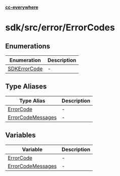 [**cc-everywhere**](../../../../index.md)

<HorizontalLine />

# sdk/src/error/ErrorCodes

## Enumerations

| Enumeration | Description |
| ------ | ------ |
| [SDKErrorCode](enumerations/sdk-error-code.md) | - |

## Type Aliases

| Type Alias | Description |
| ------ | ------ |
| [ErrorCode](type-aliases/error-code.md) | - |
| [ErrorCodeMessages](type-aliases/error-code-messages.md) | - |

## Variables

| Variable | Description |
| ------ | ------ |
| [ErrorCode](variables/error-code.md) | - |
| [ErrorCodeMessages](variables/error-code-messages.md) | - |
